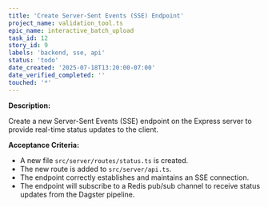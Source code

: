 ```yaml
---
title: 'Create Server-Sent Events (SSE) Endpoint'
project_name: validation_tool.ts
epic_name: interactive_batch_upload
task_id: 12
story_id: 9
labels: 'backend, sse, api'
status: 'todo'
date_created: '2025-07-18T13:20:00-07:00'
date_verified_completed: ''
touched: '*'
---
```


**Description:**

Create a new Server-Sent Events (SSE) endpoint on the Express server to provide real-time status updates to the client.

**Acceptance Criteria:**

- A new file `src/server/routes/status.ts` is created.
- The new route is added to `src/server/api.ts`.
- The endpoint correctly establishes and maintains an SSE connection.
- The endpoint will subscribe to a Redis pub/sub channel to receive status updates from the Dagster pipeline.
